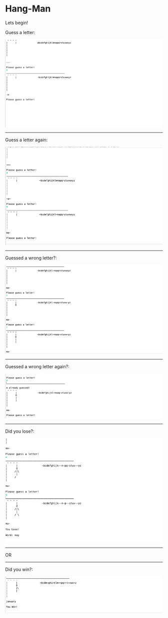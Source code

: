 # Hang-Man
Lets begin!

Guess a letter:

![](https://github.com/zkhan33/Hang-Man/blob/master/Images/Guess%20a%20letter.png)

___________________________________________________________________________________________
Guess a letter again:

![](https://github.com/zkhan33/Hang-Man/blob/master/Images/Guess%20a%20letter%201.png)
___________________________________________________________________________________________
Guessed a wrong letter?:

![](https://github.com/zkhan33/Hang-Man/blob/master/Images/Guessed%20the%20wrong%20letter%20.png)
___________________________________________________________________________________________
Guessed a wrong letter again?:

![](https://github.com/zkhan33/Hang-Man/blob/master/Images/Guessed%20the%20wrong%20letter%201.png)
___________________________________________________________________________________________
Did you lose?:

![](https://github.com/zkhan33/Hang-Man/blob/master/Images/You%20lose.png)
___________________________________________________________________________________________
OR
___________________________________________________________________________________________
Did you win?:

![](https://github.com/zkhan33/Hang-Man/blob/master/Images/You%20win.png)

